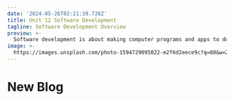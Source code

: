 ```yaml
---
date: '2024-05-26T02:21:39.726Z'
title: Unit 12 Software Development
tagline: Software Development Overview
preview: >-
  Software development is about making computer programs and apps to do different tasks. In this unit, we’ll learn the basics of how to write and design software. Students will explore different ways to write code and understand how software is made. We’ll talk about important things like fixing mistakes in code and testing programs. By the end of this unit, students will be able to start making their own simple programs, which is really useful in today’s world of technology. 
image: >-
  https://images.unsplash.com/photo-1594729095022-e2f6d2eece9c?q=80&w=2071&auto=format&fit=crop&ixlib=rb-4.0.3&ixid=M3wxMjA3fDB8MHxwaG90by1wYWdlfHx8fGVufDB8fHx8fA%3D%3D
---
```

# New Blog
